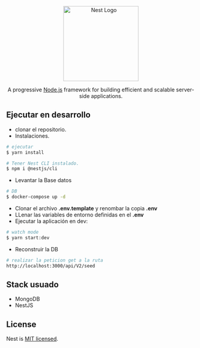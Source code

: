 <p align="center">
  <a href="http://nestjs.com/" target="blank"><img src="https://nestjs.com/img/logo-small.svg" width="200" alt="Nest Logo" /></a>
</p>

[circleci-image]: https://img.shields.io/circleci/build/github/nestjs/nest/master?token=abc123def456
[circleci-url]: https://circleci.com/gh/nestjs/nest

  <p align="center">A progressive <a href="http://nodejs.org" target="_blank">Node.js</a> framework for building efficient and scalable server-side applications.</p>
    

## Ejecutar en desarrollo

- clonar el repositorio.
- Instalaciones.

```bash
# ejecutar
$ yarn install

# Tener Nest CLI instalado.
$ npm i @nestjs/cli
```

- Levantar la Base datos

```bash
# DB
$ docker-compose up -d 
```
- Clonar el archivo __.env.template__ y renombar la copia __.env__
- LLenar las variables de entorno definidas en el __.env__ 
- Ejecutar la aplicación en dev:
```bash
# watch mode
$ yarn start:dev
```

- Reconstruir la DB

```bash
# realizar la peticion get a la ruta
http://localhost:3000/api/V2/seed
```
 



## Stack usuado
- MongoDB
- NestJS
## License

Nest is [MIT licensed](LICENSE).
